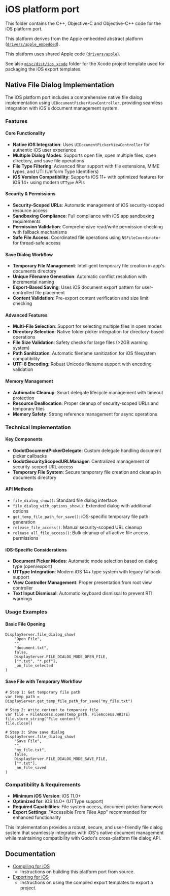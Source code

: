 # iOS platform port

This folder contains the C++, Objective-C and Objective-C++ code for the iOS
platform port.

This platform derives from the Apple embedded abstract platform ([`drivers/apple_embedded`](/drivers/apple_embedded)).

This platform uses shared Apple code ([`drivers/apple`](/drivers/apple)).

See also [`misc/dist/ios_xcode`](/misc/dist/ios_xcode) folder for the Xcode
project template used for packaging the iOS export templates.

## Native File Dialog Implementation

The iOS platform port includes a comprehensive native file dialog implementation using `UIDocumentPickerViewController`, providing seamless integration with iOS's document management system.

### Features

#### Core Functionality
- **Native iOS Integration**: Uses `UIDocumentPickerViewController` for authentic iOS user experience
- **Multiple Dialog Modes**: Supports open file, open multiple files, open directory, and save file operations
- **File Type Filtering**: Advanced filter support with file extensions, MIME types, and UTI (Uniform Type Identifiers)
- **iOS Version Compatibility**: Supports iOS 11+ with optimized features for iOS 14+ using modern `UTType` APIs

#### Security & Permissions
- **Security-Scoped URLs**: Automatic management of iOS security-scoped resource access
- **Sandboxing Compliance**: Full compliance with iOS app sandboxing requirements
- **Permission Validation**: Comprehensive read/write permission checking with fallback mechanisms
- **Safe File Access**: Coordinated file operations using `NSFileCoordinator` for thread-safe access

#### Save Dialog Workflow
- **Temporary File Management**: Intelligent temporary file creation in app's documents directory
- **Unique Filename Generation**: Automatic conflict resolution with incremental naming
- **Export-Based Saving**: Uses iOS document export pattern for user-controlled file placement
- **Content Validation**: Pre-export content verification and size limit checking

#### Advanced Features
- **Multi-File Selection**: Support for selecting multiple files in open modes
- **Directory Selection**: Native folder picker integration for directory-based operations
- **File Size Validation**: Safety checks for large files (>2GB warning system)
- **Path Sanitization**: Automatic filename sanitization for iOS filesystem compatibility
- **UTF-8 Encoding**: Robust Unicode filename support with encoding validation

#### Memory Management
- **Automatic Cleanup**: Smart delegate lifecycle management with timeout protection
- **Resource Deallocation**: Proper cleanup of security-scoped URLs and temporary files
- **Memory Safety**: Strong reference management for async operations

### Technical Implementation

#### Key Components
- **GodotDocumentPickerDelegate**: Custom delegate handling document picker callbacks
- **GodotSecurityScopedURLManager**: Centralized management of security-scoped URL access
- **Temporary File System**: Secure temporary file creation and cleanup in documents directory

#### API Methods
- `file_dialog_show()`: Standard file dialog interface
- `file_dialog_with_options_show()`: Extended dialog with additional options
- `get_temp_file_path_for_save()`: iOS-specific temporary file path generation
- `release_file_access()`: Manual security-scoped URL cleanup
- `release_all_file_access()`: Bulk cleanup of all active file access permissions

#### iOS-Specific Considerations
- **Document Picker Modes**: Automatic mode selection based on dialog type (open/export)
- **UTType Integration**: Modern iOS 14+ type system with legacy fallback support
- **View Controller Management**: Proper presentation from root view controller
- **Text Input Dismissal**: Automatic keyboard dismissal to prevent RTI warnings

### Usage Examples

#### Basic File Opening
```gdscript
DisplayServer.file_dialog_show(
    "Open File",
    "",
    "document.txt",
    false,
    DisplayServer.FILE_DIALOG_MODE_OPEN_FILE,
    ["*.txt", "*.pdf"],
    _on_file_selected
)
```

#### Save File with Temporary Workflow
```gdscript
# Step 1: Get temporary file path
var temp_path = DisplayServer.get_temp_file_path_for_save("my_file.txt")

# Step 2: Write content to temporary file
var file = FileAccess.open(temp_path, FileAccess.WRITE)
file.store_string("File content")
file.close()

# Step 3: Show save dialog
DisplayServer.file_dialog_show(
    "Save File",
    "",
    "my_file.txt",
    false,
    DisplayServer.FILE_DIALOG_MODE_SAVE_FILE,
    ["*.txt"],
    _on_file_saved
)
```

### Compatibility & Requirements

- **Minimum iOS Version**: iOS 11.0+
- **Optimized for**: iOS 14.0+ (UTType support)
- **Required Capabilities**: File system access, document picker framework
- **Export Settings**: "Accessible From Files App" recommended for enhanced functionality

This implementation provides a robust, secure, and user-friendly file dialog system that seamlessly integrates with iOS's native document management while maintaining compatibility with Godot's cross-platform file dialog API.

## Documentation

- [Compiling for iOS](https://docs.godotengine.org/en/latest/contributing/development/compiling/compiling_for_ios.html)
  - Instructions on building this platform port from source.
- [Exporting for iOS](https://docs.godotengine.org/en/latest/tutorials/export/exporting_for_ios.html)
  - Instructions on using the compiled export templates to export a project.
